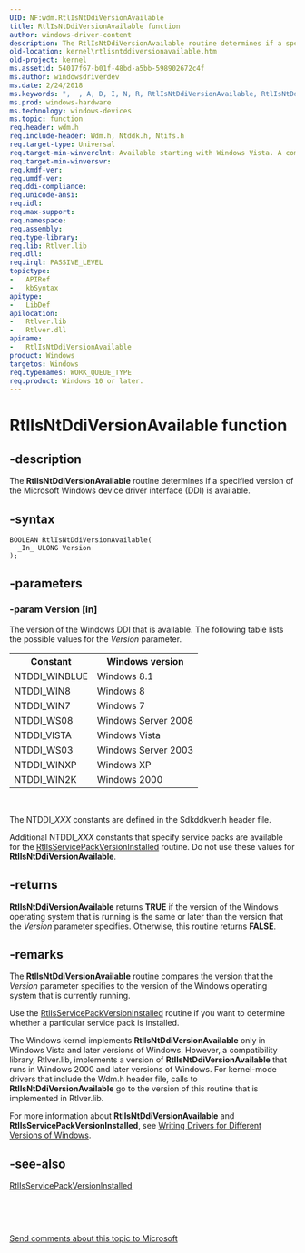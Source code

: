```yaml
---
UID: NF:wdm.RtlIsNtDdiVersionAvailable
title: RtlIsNtDdiVersionAvailable function
author: windows-driver-content
description: The RtlIsNtDdiVersionAvailable routine determines if a specified version of the Microsoft Windows device driver interface (DDI) is available.
old-location: kernel\rtlisntddiversionavailable.htm
old-project: kernel
ms.assetid: 54017f67-b01f-48bd-a5bb-598902672c4f
ms.author: windowsdriverdev
ms.date: 2/24/2018
ms.keywords: ",  , A, D, I, N, R, RtlIsNtDdiVersionAvailable, RtlIsNtDdiVersionAvailable routine [Kernel-Mode Driver Architecture], V, a, b, d, e, i, k109_62b3efdd-6678-4e88-92cb-eaacff80bfab.xml, kernel.rtlisntddiversionavailable, l, n, o, r, s, t, v, wdm/RtlIsNtDdiVersionAvailable"
ms.prod: windows-hardware
ms.technology: windows-devices
ms.topic: function
req.header: wdm.h
req.include-header: Wdm.h, Ntddk.h, Ntifs.h
req.target-type: Universal
req.target-min-winverclnt: Available starting with Windows Vista. A compatibility library supports this routine in earlier versions of Windows (see Remarks section).
req.target-min-winversvr: 
req.kmdf-ver: 
req.umdf-ver: 
req.ddi-compliance: 
req.unicode-ansi: 
req.idl: 
req.max-support: 
req.namespace: 
req.assembly: 
req.type-library: 
req.lib: Rtlver.lib
req.dll: 
req.irql: PASSIVE_LEVEL
topictype:
-	APIRef
-	kbSyntax
apitype:
-	LibDef
apilocation:
-	Rtlver.lib
-	Rtlver.dll
apiname:
-	RtlIsNtDdiVersionAvailable
product: Windows
targetos: Windows
req.typenames: WORK_QUEUE_TYPE
req.product: Windows 10 or later.
---
```


# RtlIsNtDdiVersionAvailable function


## -description


The <b>RtlIsNtDdiVersionAvailable</b> routine determines if a specified version of the Microsoft Windows device driver interface (DDI) is available.


## -syntax


````
BOOLEAN RtlIsNtDdiVersionAvailable(
  _In_ ULONG Version
);
````


## -parameters




### -param Version [in]

The version of the Windows DDI that is available. The following table lists the possible values for the <i>Version</i> parameter.

<table>
<tr>
<th>Constant</th>
<th>Windows version</th>
</tr>
<tr>
<td>
NTDDI_WINBLUE

</td>
<td>
Windows 8.1

</td>
</tr>
<tr>
<td>
NTDDI_WIN8

</td>
<td>
Windows 8

</td>
</tr>
<tr>
<td>
NTDDI_WIN7

</td>
<td>
Windows 7

</td>
</tr>
<tr>
<td>
NTDDI_WS08

</td>
<td>
Windows Server 2008

</td>
</tr>
<tr>
<td>
NTDDI_VISTA

</td>
<td>
Windows Vista

</td>
</tr>
<tr>
<td>
NTDDI_WS03

</td>
<td>
Windows Server 2003

</td>
</tr>
<tr>
<td>
NTDDI_WINXP

</td>
<td>
Windows XP

</td>
</tr>
<tr>
<td>
NTDDI_WIN2K

</td>
<td>
Windows 2000

</td>
</tr>
</table>
 

The NTDDI_<i>XXX</i> constants are defined in the Sdkddkver.h header file.

Additional NTDDI_<i>XXX</i> constants that specify service packs are available for the <a href="..\wdm\nf-wdm-rtlisservicepackversioninstalled.md">RtlIsServicePackVersionInstalled</a> routine. Do not use these values for <b>RtlIsNtDdiVersionAvailable</b>. 


## -returns



<b>RtlIsNtDdiVersionAvailable</b> returns <b>TRUE</b> if the version of the Windows operating system that is running is the same or later than the version that the <i>Version</i> parameter specifies. Otherwise, this routine returns <b>FALSE</b>. 




## -remarks



The <b>RtlIsNtDdiVersionAvailable</b> routine compares the version that the <i>Version</i> parameter specifies to the version of the Windows operating system that is currently running.

Use the <a href="..\wdm\nf-wdm-rtlisservicepackversioninstalled.md">RtlIsServicePackVersionInstalled</a> routine if you want to determine whether a particular service pack is installed.

The Windows kernel implements <b>RtlIsNtDdiVersionAvailable</b> only in Windows Vista and later versions of Windows. However, a compatibility library, Rtlver.lib, implements a version of <b>RtlIsNtDdiVersionAvailable</b> that runs in Windows 2000 and later versions of Windows. For kernel-mode drivers that include the Wdm.h header file, calls to <b>RtlIsNtDdiVersionAvailable</b> go to the version of this routine that is implemented in Rtlver.lib.

For more information about <b>RtlIsNtDdiVersionAvailable</b> and <b>RtlIsServicePackVersionInstalled</b>, see <a href="https://msdn.microsoft.com/library/windows/hardware/ff554887">Writing Drivers for Different Versions of Windows</a>.




## -see-also

<a href="..\wdm\nf-wdm-rtlisservicepackversioninstalled.md">RtlIsServicePackVersionInstalled</a>



 

 

<a href="mailto:wsddocfb@microsoft.com?subject=Documentation%20feedback [kernel\kernel]:%20RtlIsNtDdiVersionAvailable routine%20 RELEASE:%20(2/24/2018)&amp;body=%0A%0APRIVACY STATEMENT%0A%0AWe use your feedback to improve the documentation. We don't use your email address for any other purpose, and we'll remove your email address from our system after the issue that you're reporting is fixed. While we're working to fix this issue, we might send you an email message to ask for more info. Later, we might also send you an email message to let you know that we've addressed your feedback.%0A%0AFor more info about Microsoft's privacy policy, see http://privacy.microsoft.com/en-us/default.aspx." title="Send comments about this topic to Microsoft">Send comments about this topic to Microsoft</a>

